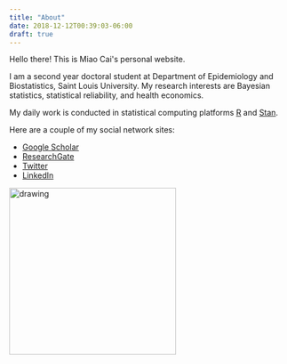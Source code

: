 ```yaml
---
title: "About"
date: 2018-12-12T00:39:03-06:00
draft: true
---
```




Hello there! This is Miao Cai's personal website.

I am a second year doctoral student at Department of Epidemiology and Biostatistics, Saint Louis University. My research interests are Bayesian statistics, statistical reliability, and health economics.

My daily work is conducted in statistical computing platforms [R](https://www.r-project.org/) and [Stan](http://mc-stan.org/).

Here are a couple of my social network sites:

- [Google Scholar](https://scholar.google.com/citations?user=kjFCzEkAAAAJ&hl=en)
- [ResearchGate](https://www.researchgate.net/profile/Miao_Cai2)
- [Twitter](https://twitter.com/Miao_Cai_SLU)
- [LinkedIn](https://www.linkedin.com/in/miao-cai-7b5a62a3/)

<img src="/img/Miaocat.jpg" alt="drawing" width=300 />